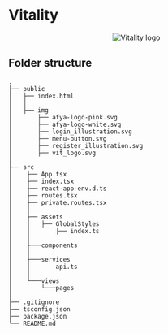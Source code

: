 # Vitality

<div align="center">
  
![Vitality logo](https://raw.githubusercontent.com/jsenger/desafio-afya/2b632f7036d9b06f99c0117ad7e7d1249f977aea/frontend/public/img/vit_logo.svg?token=AIFDURQZZ7ZPCCNC5RKTEM3AWJDI6)
  
</div>

## Folder structure

```
.
├── public
│   ├── index.html
│   │
│   ├── img
│       ├── afya-logo-pink.svg
│       ├── afya-logo-white.svg
│       ├── login_illustration.svg
│       ├── menu-button.svg
│       ├── register_illustration.svg
│       ├── vit_logo.svg
│
├── src
│    ├── App.tsx
│    ├── index.tsx
│    ├── react-app-env.d.ts
│    ├── routes.tsx
│    ├── private.routes.tsx
│    │
│    ├── assets
│    │   ├── GlobalStyles
│    │       ├── index.ts
│    │
│    ├───components
│    │
│    ├───services
│    │       api.ts
│    │
│    └───views
│        └───pages
│
├── .gitignore
├── tsconfig.json
├── package.json
└── README.md
```
